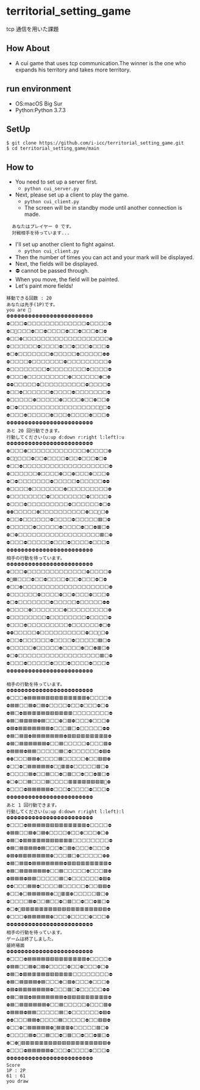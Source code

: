 # territorial_setting_game
tcp 通信を用いた課題

## How About
- A cui game that uses tcp communication.The winner is the one who expands his territory and takes more territory.

## run environment
- OS:macOS Big Sur
- Python:Python 3.7.3

## SetUp
```
$ git clone https://github.com/i-icc/territorial_setting_game.git
$ cd territorial_setting_game/main
```

## How to
- You need to set up a server first.
  - `python cui_server.py`
- Next, please set up a client to play the game.
  - `python cui_client.py`
  - The screen will be in standby mode until another connection is made.  
```
  あなたはプレイヤー 0 です。
  対戦相手を待っています...
```
- I'll set up another client to fight against.
  - `python cui_client.py`
- Then the number of times you can act and your mark will be displayed.
- Next, the fields will be displayed.
- ⛔ cannot be passed through.
- When you move, the field will be painted.
- Let's paint more fields!
```
移動できる回数 : 20
あなたは先手(1P)です。
you are 🥵
⛔⛔⛔⛔⛔⛔⛔⛔⛔⛔⛔⛔⛔⛔⛔⛔⛔⛔⛔⛔⛔⛔⛔⛔
⛔⬜⬜⬜⛔⬜⬜⬜⬜⬜⬜⬜⬜⬜⬜⬜⬜⬜⛔⬜⬜⬜⬜⛔
⛔⬜🥶⬜⬜⬜⛔⬜⬜⛔⬜⬜⬜⬜⛔⬜⬜⛔⬜⬜⬜⛔⬜⛔
⛔⬜⬜⛔⬜⬜⬜⬜⬜⬜⬜⬜⬜⬜⬜⬜⬜⬜⬜⬜⬜⬜⬜⛔
⛔⬜⬜⬜⬜⬜⬜⛔⬜⬜⬜⬜⛔⬜⬜⛔⬜⬜⬜⛔⬜⬜⬜⛔
⛔⬜⛔⬜⬜⬜⬜⬜⬜⬜⛔⬜⬜⬜⬜⬜⛔⬜⬜⬜⬜⬜⛔⛔
⛔⬜⬜⬜⬜⛔⬜⬜⬜⬜⬜⬜⬜⛔⬜⬜⬜⬜⬜⬜⬜⬜⬜⛔
⛔⬜⬜⬜⬜⬜⬜⬜⬜⛔⬜⬜⬜⬜⬜⬜⬜⬜⛔⬜⬜⬜⬜⛔
⛔⬜⬜⬜⛔⬜⬜⬜⬜⬜⬜⬜⬜⬜⛔⬜⬜⬜⬜⬜⬜⛔⬜⛔
⛔⛔⬜⬜⬜⬜⬜⛔⬜⬜⬜⬜⬜⬜⬜⬜⬜⬜⛔⬜⬜⬜⬜⛔
⛔⬜⬜⛔⬜⬜⬜⬜⬜⬜⛔⬜⬜⬜⬜⛔⬜⬜⬜⬜⬜⬜⬜⛔
⛔⬜⬜⬜⬜⬜⛔⬜⬜⬜⬜⬜⛔⬜⬜⬜⬜⛔⬜⬜⛔⬜⬜⛔
⛔⬜⛔⬜⬜⬜⬜⬜⬜⬜⬜⬜⬜⬜⬜⬜⬜⬜⬜⬜⬜🥵⬜⛔
⛔⬜⬜⬜⛔⬜⬜⬜⬜⬜⛔⬜⬜⬜⛔⬜⬜⬜⬜⛔⬜⬜⬜⛔
⛔⛔⛔⛔⛔⛔⛔⛔⛔⛔⛔⛔⛔⛔⛔⛔⛔⛔⛔⛔⛔⛔⛔⛔
あと 20 回行動できます。
行動してください(u:up d:down r:right l:left):u
⛔⛔⛔⛔⛔⛔⛔⛔⛔⛔⛔⛔⛔⛔⛔⛔⛔⛔⛔⛔⛔⛔⛔⛔
⛔⬜⬜⬜⛔⬜⬜⬜⬜⬜⬜⬜⬜⬜⬜⬜⬜⬜⛔⬜⬜⬜⬜⛔
⛔⬜🥶⬜⬜⬜⛔⬜⬜⛔⬜⬜⬜⬜⛔⬜⬜⛔⬜⬜⬜⛔⬜⛔
⛔⬜⬜⛔⬜⬜⬜⬜⬜⬜⬜⬜⬜⬜⬜⬜⬜⬜⬜⬜⬜⬜⬜⛔
⛔⬜⬜⬜⬜⬜⬜⛔⬜⬜⬜⬜⛔⬜⬜⛔⬜⬜⬜⛔⬜⬜⬜⛔
⛔⬜⛔⬜⬜⬜⬜⬜⬜⬜⛔⬜⬜⬜⬜⬜⛔⬜⬜⬜⬜⬜⛔⛔
⛔⬜⬜⬜⬜⛔⬜⬜⬜⬜⬜⬜⬜⛔⬜⬜⬜⬜⬜⬜⬜⬜⬜⛔
⛔⬜⬜⬜⬜⬜⬜⬜⬜⛔⬜⬜⬜⬜⬜⬜⬜⬜⛔⬜⬜⬜⬜⛔
⛔⬜⬜⬜⛔⬜⬜⬜⬜⬜⬜⬜⬜⬜⛔⬜⬜⬜⬜⬜⬜⛔⬜⛔
⛔⛔⬜⬜⬜⬜⬜⛔⬜⬜⬜⬜⬜⬜⬜⬜⬜⬜⛔⬜⬜🥵⬜⛔
⛔⬜⬜⛔⬜⬜⬜⬜⬜⬜⛔⬜⬜⬜⬜⛔⬜⬜⬜⬜⬜🟥⬜⛔
⛔⬜⬜⬜⬜⬜⛔⬜⬜⬜⬜⬜⛔⬜⬜⬜⬜⛔⬜⬜⛔🟥⬜⛔
⛔⬜⛔⬜⬜⬜⬜⬜⬜⬜⬜⬜⬜⬜⬜⬜⬜⬜⬜⬜⬜🟥⬜⛔
⛔⬜⬜⬜⛔⬜⬜⬜⬜⬜⛔⬜⬜⬜⛔⬜⬜⬜⬜⛔⬜⬜⬜⛔
⛔⛔⛔⛔⛔⛔⛔⛔⛔⛔⛔⛔⛔⛔⛔⛔⛔⛔⛔⛔⛔⛔⛔⛔
相手の行動を待っています。
⛔⛔⛔⛔⛔⛔⛔⛔⛔⛔⛔⛔⛔⛔⛔⛔⛔⛔⛔⛔⛔⛔⛔⛔
⛔⬜⬜⬜⛔⬜⬜⬜⬜⬜⬜⬜⬜⬜⬜⬜⬜⬜⛔⬜⬜⬜⬜⛔
⛔🥶🟦⬜⬜⬜⛔⬜⬜⛔⬜⬜⬜⬜⛔⬜⬜⛔⬜⬜⬜⛔⬜⛔
⛔⬜⬜⛔⬜⬜⬜⬜⬜⬜⬜⬜⬜⬜⬜⬜⬜⬜⬜⬜⬜⬜⬜⛔
⛔⬜⬜⬜⬜⬜⬜⛔⬜⬜⬜⬜⛔⬜⬜⛔⬜⬜⬜⛔⬜⬜⬜⛔
⛔⬜⛔⬜⬜⬜⬜⬜⬜⬜⛔⬜⬜⬜⬜⬜⛔⬜⬜⬜⬜⬜⛔⛔
⛔⬜⬜⬜⬜⛔⬜⬜⬜⬜⬜⬜⬜⛔⬜⬜⬜⬜⬜⬜⬜⬜⬜⛔
⛔⬜⬜⬜⬜⬜⬜⬜⬜⛔⬜⬜⬜⬜⬜⬜⬜⬜⛔⬜⬜⬜⬜⛔
⛔⬜⬜⬜⛔⬜⬜⬜⬜⬜⬜⬜⬜⬜⛔⬜⬜⬜⬜⬜⬜⛔⬜⛔
⛔⛔⬜⬜⬜⬜⬜⛔⬜⬜⬜⬜⬜⬜⬜⬜⬜⬜⛔⬜⬜🥵⬜⛔
⛔⬜⬜⛔⬜⬜⬜⬜⬜⬜⛔⬜⬜⬜⬜⛔⬜⬜⬜⬜⬜🟥⬜⛔
⛔⬜⬜⬜⬜⬜⛔⬜⬜⬜⬜⬜⛔⬜⬜⬜⬜⛔⬜⬜⛔🟥⬜⛔
⛔⬜⛔⬜⬜⬜⬜⬜⬜⬜⬜⬜⬜⬜⬜⬜⬜⬜⬜⬜⬜🟥⬜⛔
⛔⬜⬜⬜⛔⬜⬜⬜⬜⬜⛔⬜⬜⬜⛔⬜⬜⬜⬜⛔⬜⬜⬜⛔
⛔⛔⛔⛔⛔⛔⛔⛔⛔⛔⛔⛔⛔⛔⛔⛔⛔⛔⛔⛔⛔⛔⛔⛔
```

```
相手の行動を待っています。
⛔⛔⛔⛔⛔⛔⛔⛔⛔⛔⛔⛔⛔⛔⛔⛔⛔⛔⛔⛔⛔⛔⛔⛔
⛔⬜⬜⬜⛔🟦🟦🟦🟦🟥🟥🟥🟥🟥🟥🟥🟥🟥⛔⬜⬜⬜⬜⛔
⛔🟦🟦⬜⬜🟦⛔⬜🟦⛔⬜⬜⬜⬜⛔⬜⬜⛔⬜⬜⬜⛔⬜⛔
⛔🟦⬜⛔🟥🟦🟥🟥🟦🟥🟥🟥🟥🟥🟥⬜⬜⬜⬜⬜⬜⬜⬜⛔
⛔🟦⬜🟦🟥🟦🟦⛔🟦⬜⬜⬜⛔⬜🟥⛔⬜⬜⬜⛔⬜⬜⬜⛔
⛔🟦⛔🟦🟥🟦🟦🟦🟦🟦⛔⬜⬜⬜🟥⬜⛔⬜⬜⬜⬜⬜⛔⛔
⛔🟦⬜🟦🟥⛔🟦🟦🟦🟦🟦🟦🟦⛔🟥🟥🟥🟥🟥🟥🟥🟥🟥⛔
⛔🟦⬜🟦🟥🟦🟦🟦🟦⛔⬜⬜🟦⬜⬜⬜⬜⬜⛔⬜⬜⬜🟥⛔
⛔🟦🟦🟦⛔🟦🟦⬜⬜⬜⬜⬜🟦⬜⛔⬜⬜⬜⬜⬜⬜⛔🟥⛔
⛔⛔⬜⬜⬜🟦🟦⛔⬜⬜⬜⬜🟦⬜⬜⬜⬜⬜⛔⬜⬜🟥🟥⛔
⛔⬜⬜⛔⬜🟦🟦🟦🟦🟦⛔⬜🥶🟥🟥⛔⬜⬜⬜⬜⬜🟥⬜⛔
⛔⬜⬜⬜⬜🟦⛔⬜⬜🟦⬜⬜⛔⬜🟥⬜⬜⛔⬜⬜⛔🟥⬜⛔
⛔⬜⛔⬜⬜🟦⬜⬜⬜🟦⬜⬜⬜⬜🟥🟥🟥🟥🟥🟥🟥🟥🥵⛔
⛔⬜⬜⬜⛔🟦🟦🟦🟦🟦⛔⬜⬜⬜⛔⬜⬜⬜⬜⛔⬜⬜⬜⛔
⛔⛔⛔⛔⛔⛔⛔⛔⛔⛔⛔⛔⛔⛔⛔⛔⛔⛔⛔⛔⛔⛔⛔⛔
あと 1 回行動できます。
行動してください(u:up d:down r:right l:left):l
⛔⛔⛔⛔⛔⛔⛔⛔⛔⛔⛔⛔⛔⛔⛔⛔⛔⛔⛔⛔⛔⛔⛔⛔
⛔⬜⬜⬜⛔🟦🟦🟦🟦🟥🟥🟥🟥🟥🟥🟥🟥🟥⛔⬜⬜⬜⬜⛔
⛔🟦🟦⬜⬜🟦⛔⬜🟦⛔⬜⬜⬜⬜⛔⬜⬜⛔⬜⬜⬜⛔⬜⛔
⛔🟦⬜⛔🟥🟦🟥🟥🟦🟥🟥🟥🟥🟥🟥⬜⬜⬜⬜⬜⬜⬜⬜⛔
⛔🟦⬜🟦🟥🟦🟦⛔🟦⬜⬜⬜⛔⬜🟥⛔⬜⬜⬜⛔⬜⬜⬜⛔
⛔🟦⛔🟦🟥🟦🟦🟦🟦🟦⛔⬜⬜⬜🟥⬜⛔⬜⬜⬜⬜⬜⛔⛔
⛔🟦⬜🟦🟥⛔🟦🟦🟦🟦🟦🟦🟦⛔🟥🟥🟥🟥🟥🟥🟥🟥🟥⛔
⛔🟦⬜🟦🟥🟦🟦🟦🟦⛔⬜⬜🟦⬜⬜⬜⬜⬜⛔⬜⬜⬜🟥⛔
⛔🟦🟦🟦⛔🟦🟦⬜⬜⬜⬜⬜🟦⬜⛔⬜⬜⬜⬜⬜⬜⛔🟥⛔
⛔⛔⬜⬜⬜🟦🟦⛔⬜⬜⬜⬜🟦⬜⬜⬜⬜⬜⛔⬜⬜🟥🟥⛔
⛔⬜⬜⛔⬜🟦🟦🟦🟦🟦⛔⬜🥶🟥🟥⛔⬜⬜⬜⬜⬜🟥⬜⛔
⛔⬜⬜⬜⬜🟦⛔⬜⬜🟦⬜⬜⛔⬜🟥⬜⬜⛔⬜⬜⛔🟥⬜⛔
⛔⬜⛔🥵🟥🟥🟥🟥🟥🟥🟥🟥🟥🟥🟥🟥🟥🟥🟥🟥🟥🟥🟥⛔
⛔⬜⬜⬜⛔🟦🟦🟦🟦🟦⛔⬜⬜⬜⛔⬜⬜⬜⬜⛔⬜⬜⬜⛔
⛔⛔⛔⛔⛔⛔⛔⛔⛔⛔⛔⛔⛔⛔⛔⛔⛔⛔⛔⛔⛔⛔⛔⛔
相手の行動を待っています。
ゲームは終了しました。
最終場面
⛔⛔⛔⛔⛔⛔⛔⛔⛔⛔⛔⛔⛔⛔⛔⛔⛔⛔⛔⛔⛔⛔⛔⛔
⛔⬜⬜⬜⛔🟦🟦🟦🟦🟥🟥🟥🟥🟥🟥🟥🟥🟥⛔⬜⬜⬜⬜⛔
⛔🟦🟦⬜⬜🟦⛔⬜🟦⛔⬜⬜⬜⬜⛔⬜⬜⛔⬜⬜⬜⛔⬜⛔
⛔🟦⬜⛔🟥🟦🟥🟥🟦🟥🟥🟥🟥🟥🟥⬜⬜⬜⬜⬜⬜⬜⬜⛔
⛔🟦⬜🟦🟥🟦🟦⛔🟦⬜⬜⬜⛔⬜🟥⛔⬜⬜⬜⛔⬜⬜⬜⛔
⛔🟦⛔🟦🟥🟦🟦🟦🟦🟦⛔⬜⬜⬜🟥⬜⛔⬜⬜⬜⬜⬜⛔⛔
⛔🟦⬜🟦🟥⛔🟦🟦🟦🟦🟦🟦🟦⛔🟥🟥🟥🟥🟥🟥🟥🟥🟥⛔
⛔🟦⬜🟦🟥🟦🟦🟦🟦⛔⬜⬜🟦⬜⬜⬜⬜⬜⛔⬜⬜⬜🟥⛔
⛔🟦🟦🟦⛔🟦🟦⬜⬜⬜⬜⬜🟦⬜⛔⬜⬜⬜⬜⬜⬜⛔🟥⛔
⛔⛔⬜⬜⬜🟦🟦⛔⬜⬜⬜⬜🟦⬜⬜⬜⬜⬜⛔⬜⬜🟥🟥⛔
⛔⬜⬜⛔⬜🟦🟦🟦🟦🟦⛔🥶🟦🟥🟥⛔⬜⬜⬜⬜⬜🟥⬜⛔
⛔⬜⬜⬜⬜🟦⛔⬜⬜🟦⬜⬜⛔⬜🟥⬜⬜⛔⬜⬜⛔🟥⬜⛔
⛔⬜⛔🥵🟥🟥🟥🟥🟥🟥🟥🟥🟥🟥🟥🟥🟥🟥🟥🟥🟥🟥🟥⛔
⛔⬜⬜⬜⛔🟦🟦🟦🟦🟦⛔⬜⬜⬜⛔⬜⬜⬜⬜⛔⬜⬜⬜⛔
⛔⛔⛔⛔⛔⛔⛔⛔⛔⛔⛔⛔⛔⛔⛔⛔⛔⛔⛔⛔⛔⛔⛔⛔
Score
1P : 2P
61 : 61
you draw
```
